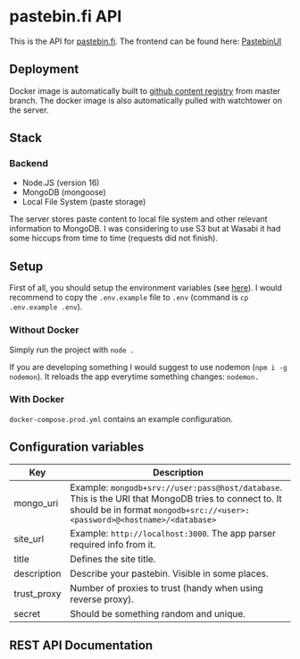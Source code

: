 # pastebin.fi API

This is the API for [pastebin.fi](https://pastebin.fi). The frontend can be found here: [PastebinUI](https://github.com/pastebin-fi/PastebinUI)

## Deployment

Docker image is automatically built to [github content registry](https://github.com/pastebin-fi/PowerPaste/pkgs/container/powerpaste) from master branch. The docker image is also automatically pulled with watchtower on the server.

## Stack

### Backend

-   Node.JS (version 16)
-   MongoDB (mongoose)
-   Local File System (paste storage)

The server stores paste content to local file system and other relevant information to MongoDB. I was considering to use S3 but at Wasabi it had some hiccups from time to time (requests did not finish).

## Setup

First of all, you should setup the environment variables (see [here](#environment-variables)). I would recommend to copy the `.env.example` file to `.env` (command is `cp .env.example .env`).

### Without Docker

Simply run the project with `node .`

If you are developing something I would suggest to use nodemon (`npm i -g nodemon`). It reloads the app everytime something changes: `nodemon.`

### With Docker

`docker-compose.prod.yml` contains an example configuration.

## Configuration variables

| Key         | Description                                                                                                                                                                        |
| ----------- | ---------------------------------------------------------------------------------------------------------------------------------------------------------------------------------- |
| mongo_uri   | Example: `mongodb+srv://user:pass@host/database`. This is the URI that MongoDB tries to connect to. It should be in format `mongodb+src://<user>:<password>@<hostname>/<database>` |
| site_url    | Example: `http://localhost:3000`. The app parser required info from it.                                                                                                            |
| title       | Defines the site title.                                                                                                                                                            |
| description | Describe your pastebin. Visible in some places.                                                                                                                                    |
| trust_proxy | Number of proxies to trust (handy when using reverse proxy).                                                                                                                       |
| secret      | Should be something random and unique.                                                                                                                                             |

## REST API Documentation
